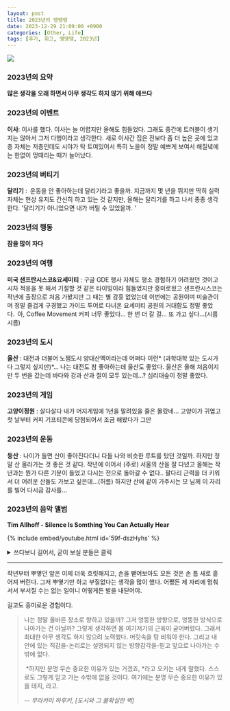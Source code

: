 ```yaml
---
layout: post
title: 2023년의 땡땡땡
date: 2023-12-29 21:09:00 +0900
categories: [Other, Life]
tags: [후기, 회고, 땡땡땡, 2023년]
---
```


![](https://cojette.files.wordpress.com/2023/12/yo.jpg)

### 2023년의 요약

**많은 생각을 오래 하면서 아무 생각도 하지 않기 위해 애쓰다**

### 2023년의 이벤트

**이사**: 이사를 했다. 이사는 늘 어렵지만 올해도 힘들었다. 그래도 중간에 트러블이 생기지는 않아서 그저 다행이라고 생각한다. 새로 이사간 집은 전보다 좀 더 높은 곳에 있고 층 자체는 저층인데도 시야가 탁 트여있어서 특히 노을이 정말 예쁘게 보여서 해질녘에는 한없이 멍때리는 때가 늘어났다.

### 2023년의 버티기

**달리기** : 운동을 안 좋아하는데 달리기라고 좋을까. 지금까지 몇 년을 뛰지만 딱히 실력 자체는 현상 유지도 간신히 하고 있는 것 같지만, 올해는 달리기를 하고 나서 종종 생각한다. '달리기가 아니었으면 내가 버틸 수 있었을까. '

### 2023년의 행동

**잠을 많이 자다**

### 2023년의 여행

**미국 샌프란시스코&요세미티** : 구글 GDE 행사 자체도 평소 경험하기 어려웠던 것이고 시차 적응을 못 해서 기절할 것 같은 타이밍이라 힘들었지만 흥미로웠고 샌프란시스코는 작년에 출장으로 처음 가봤지만 그 때는 별 감흥 없었는데 이번에는 공원이며 미술관이며 정말 즐겁게 구경했고 가이드 투어로 다녀온 요세미티 공원의 거대함도 정말 좋았다. 아, Coffee Movement 커피 너무 좋았다... 한 번 더 갈 걸... 또 가고 싶다...(시름시름)

### 2023년의 도시

**울산** : 대전과 더불어 노잼도시 양대산맥이라는데 어쩌다 이런* (과학대학 있는 도시가 다 그렇지 싶지만)*... 나는 대전도 참 좋아하는데 울산도 좋았다. 울산은 올해 처음이지만 두 번을 갔는데 바다와 강과 산과 절이 모두 있는데...? 십리대숲이 정말 좋았다.


### 2023년의 게임

**고양이정원** : 살다살다 내가 머지게임에 1년을 말려있을 줄은 몰랐네... 고양이가 귀엽고 첫 날부터 커피 기프티콘에 당첨되어서 조금 해봤다가 그만

### 2023년의 운동

**등산** : 나이가 들면 산이 좋아진다더니 다들 나와 비슷한 루트를 탔던 것일까. 하지만 정말 산 올라가는 것 좋은 것 같다. 작년에 이어서 (주로) 서울의 산을 잘 다녔고 올해는 작년과는 뭔가 다른 기분이 들었고 다시는 전으로 돌아갈 수 없다.. 팔다리 근력을 더 키워서 더 어려운 산들도 가보고 싶은데...(허름) 하지만 산에 같이 가주시는 모 님께 이 자리를 빌어 다시금 감사를...

### 2023년의 음악 앨범

**Tim Allhoff - Silence Is Somthing You Can Actually Hear**

{% include embed/youtube.html id='59f-dszHyhs' %}





<details>
  <summary> 쓰다보니 길어서, 굳이 보실 분들은 클릭 </summary>
    <h3 id="2023-">2023년의 음악 변화</h3>
    <p>전보다 일렉트로니카와 (현대) 클래식을 더 듣게 되다 (feat. Apple Music)</p>
    <h3 id="2023-">2023년의 감정</h3>
    <p><strong>모멸감</strong>: 좋은 감정이면 좋겠지만... 다양한 모멸감을 겪고 사회생활을 n년 하면서 온갖 못 볼 꼴(?)을 봤지만 이런 감정은 또 새로웠다. 몇 번은 너무 신기해서 당시에는 이게 뭐지 했다가 그 상황을 벗어나서 생각하니 야 이건 아니지 같은 생각이 드는데 이걸 다양한 형태로 경험할 수 있다니 신기하기도 했고, 어이가 없기도 하고, 재밌기도 하고. 아마도 쉬이 잊히지는 않으리라. 뭐, 이런 경험이 나에게 자양분이 되겠지. 아마도-</p>
    <h3 id="2023-">2023년의 새로운 경험</h3>
    <p><strong>온라인 강의를 만들다</strong> : 온라인 강의 자체는 예전에도 몇 개 했지만 기획, 녹화, 편집까지 전체 과정을 혼자서 오롯이 진행해 본 것은 처음이었고, 정말 모든 각각의 분야에 전문가가 계시고 다들 정말 대단하시구나 하는 생각을 다시금 했었다. 하지만 어쨌든 무언가를 만들어봤고, 더 많은 사람들이 내가 오래 고민한 생각을 같이 나누고 도움이 되었으면 좋겠다. 여러분 연말연시의 소소한 배움과 성과를 원하시면 다들 <a href="https://cojette.github.io/posts/dawithchatgpt/">츄라이 츄라이</a>.</p>
    <h3 id="2023-">2023년의 브랜드</h3>
    <p><strong>카발리니(Cavalini)</strong> : 샌프란시스코 보타닉가든 갔을 때, 거기 앞에서 파는 굿즈들 도안이 너무 취향이었는데 포스터를 사오자니 구겨질 것 같고 티타월은 마음에 드는 도안이 없고 다른 페이퍼굿즈는 굳이 사고 싶지 않아서 울며 돌아왔는데 그게 이 브랜드의 제품이고 일부가 국내 수입이 되고 있었다. 그리고 못 본 포스터들도 너무 마음에 들어서 정말 동식물 포스터는 우르르 사려다 참고 몇 개만 사서 새로 이사간 집 (벽지 뜯어진 것도 가릴 겸)여기저기 신나게 붙였다. 어릴 때부터 백과사전 동식물도감 이런 거 좋아했던 취향 몇 십년만에 새삼 살아난 것...</p>
    <h3 id="2023-">2023년의 습관</h3>
    <p><strong>#읽고쓰는아침</strong> : 여전히 매일 아침마다 (5초라도) 책을 편다. (쓰는 건 발등에 불 떨어질 때 아니면 거의 안 한 것 같지만 ) 어느덧 5-6년 된 거 같은데...</p>
    <h3 id="2023-">2023년의 시도</h3>
    <p><strong>피아노를 다시 치다</strong> : 수십년만에(?) 피아노를 조금씩 다시 쳐봤고 이사 등으로 정신없어서 한동안 쉬었지만 조금씩 취미 삼아 칠 수 있겠다는 자신감이 붙었다(아쉽지만 실력에 자신감은 아니다). 관련한 몇 가지 단상은 <a href="https://cojette.github.io/tags/%ED%94%BC%EC%95%84%EB%85%B8/">여기</a>.</p>
    <h3 id="2023-">2023년의 검사</h3>
    <p><strong>ADHD 검사</strong> : 올 초에 몇 가지 생각이 들어 ADHD 검사를 받았다. 물론 내 주변 모두가 내가 ADHD일 리 없다고 했고 나 역시도 별로 그럴 것 같지는 않았다. 검사 결과도 역시 예상대로 아니었지만 몇 회의 상담과 CAT(종합 주의력 검사던가) 으로 검사를 받는 과정은 나름 새로웠고 재미있었다. 길게 글을 쓰려고 했는데 맨날 미루다 결국 올해 못 썼네. 나중에 기회 닿으면 쓰던가...</p>
    <h3 id="2023-">2023년의 어이없음</h3>
    <p><strong>야밤의 도어락 교체사건</strong> : 이사온 지 며칠 안 되어서, 갑자기 밤에 재활용 쓰레기를 버려야 한다는 게 생각나서 카드키만 가지고 나갔다. 밤 n시 이후에는 핸드폰을 안 쓰려고 핸드폰은 멀리 떨어뜨려두고 있어서, 핸드폰도 집에 둔 채로 그냥 맨발에 코트만 걸치고 털레털레 나갔는데. 이사가자마자 비번도 바꾸고 도어락도 리셋했던 와중에 비번을 까먹고 카드키는 리셋 후 등록을 안 한 것을 갖고 나가는 바람에(...) 쓰레기를 버린 후 집에 들어올 수 없었고... (중간에 험난한 과정을 지나) n시간이 지나 집에 겨우 들어왔고 결론은 야밤에 도어락 교체... ... 정말 쓸데없이 돈 날리려면 별 일이 다 있고 살다가 이리 황당한 일은 처음 겪고 그냥 핸드폰은 항상 착붙하고 다니기로 했다. 디지털 디톡스따위. (....)</p>
    <h3 id="2023-">2023년의 모임</h3>
    <p><strong>호연마을 여름 여행자와 집주인</strong> : 1x년간 거의 매년 여름, 그리고 그 외에도 가끔씩 쉬러 가서 정말로 리프레시를 하고 오는 곳 호연마을과, 여름 여행에서 함께 해주는 사람들, 올해 겨울과 여름에도 쉬고 왔고 여름 여행자 무리는 올해도 즐거웠어요. 두 분의 결혼식에 이 이름으로 화환을 보내면서 나도 새삼 감사함을 되새겼다.</p>
    <p><img src="https://cojette.files.wordpress.com/2023/12/kakaotalk_20231229_130140362.jpg?w=768" alt=""></p>
    <h3 id="2023-">2023년의 걱정</h3>
    <p>나의 모든 것이 손 틈 새로 빠져나갔구나, 내가 앞으로 뭘 할 수 있고 뭘 해야 할까, 생각했다.</p>
</details>

* * * * *

작년부터 뿌옇던 앞은 이제 더욱 흐릿해지고, 손을 뻗어보아도 모든 것은 손 틈 새로 흩어져 버린다. 그저 뿌옇기만 하고 부질없다는 생각을 많이 했다. 어쨌든 제 자리에 멈춰서서 부서질 수는 없는 일이니 어떻게든 발을 내딛어야.

길고도 흥미로운 경험이다.

> 나는 정말 올바른 장소로 향하고 있을까? 그저 엉뚱한 방향으로, 엉뚱한 방식으로 나아가는 건 아닐까? 그렇게 생각하면 몸 여기저기의 근육이 굳어버렸다. 그래서 최대한 아무 생각도 하지 않으려 노력했다. 머릿속을 텅 비워야 한다. 그리고 내 안에 있는 직감을-논리로는 설명되지 않는 방향감각을-믿고 앞으로 나아가는 수밖에 없다.
>
>  *하지만 분명 무슨 중요한 이유가 있는 거겠죠, *라고 오키는 내게 말했다. 스스로도 그렇게 믿고 가는 수밖에 없을 것이다. 여기에는 분명 무슨 중요한 이유가 있을 테지, 라고.
>
> *-- 무라카미 하루키, [도시와 그 불확실한 벽]*
